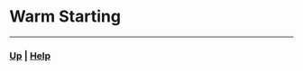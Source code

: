 # Warm Starting



------------------------------------------------------------------------------

### [Up][up] | [Help][help]

[up]: ../README.md
[help]: ../../0_help/README.md